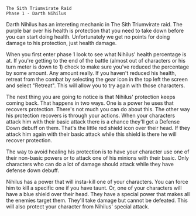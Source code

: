 ```fix
The Sith Triumvirate Raid
Phase 1 - Darth Nihilus
```
Darth Nihilus has an intereting mechanic in The Sith Triumvirate raid. The purple bar over his health is protection that you need to take down before you can start doing health. Unfortunately we get no points for doing damage to his protection, just health damage.

When you first enter phase 1 look to see what Nihilus' health percentage is at. If you're getting to the end of the battle (almost out of characters or his turn meter is down to 1) check to make sure you've reduced the percentage by some amount. Any amount really. If you haven't reduced his health, retreat from the combat by selecting the gear icon in the top left the screen and select "Retreat". This will allow you to try again with those characters.

The next thing you are going to notice is that Nihilus' protection keeps coming back. That happens in two ways. One is a power he uses that recovers protection. There's not much you can do about this. The other way his protection recovers is through your actions. When your characters attack him with their basic attack there is a chance they'll get a Defense Down debuff on them. That's the little red shield icon over their head. If they attack him again with their basic attack while this shield is there he will recover protection.

The way to avoid healing his protection is to have your character use one of their non-basic powers or to attack one of his minions with their basic. Only characters who can do a lot of damage should attack while they have defense down debuff.

Nihilus has a power that will insta-kill one of your characters. You can force him to kill a specific one if you have taunt. Or, one of your characters will have a blue shield over their head. They have a special power that makes all the enemies target them. They'll take damage but cannot be defeated. This will also protect your character from Nihilus' special attack.
